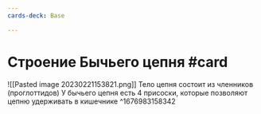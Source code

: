 ```yaml
---
cards-deck: Base

---
```


# Строение Бычьего цепня #card
![[Pasted image 20230221153821.png]]
Тело цепня состоит из членников (проглоттидов)
У бычьего цепня есть 4 присоски, которые позволяют цепню удерживать в кишечнике
^1676983158342
